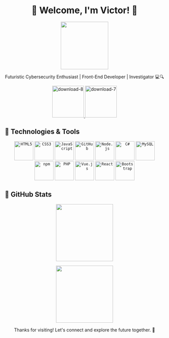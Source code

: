 <h1 align="center">🌌 Welcome, I'm Victor! 🚀</h1>

<p align="center">
    <img src="https://media.giphy.com/media/hvRJCLFzcasrR4ia7z/giphy.gif" width="150px">
</p>

<p align="center">Futuristic Cybersecurity Enthusiast | Front-End Developer | Investigator 💻🔍</p>

<p align="center">        
<a href="https://www.instagram.com/victorcals_/" target="_blank">
                <img src="https://i.postimg.cc/1VXW1m8d/download-8.jpg" alt="download-8" width="100px" style="max-width:100%;">
 </a>
            
<a href="https://postimg.cc/NLjCH4dx" target="_blank">
 <img src="https://i.postimg.cc/NLjCH4dx/download-7.jpg" alt="download-7" width="100px" style="max-width:100%;">
</a>
            
 </p>


## 🚀 Technologies & Tools

<p align="center">
    <code><img width="60px" src="https://cdn.jsdelivr.net/gh/devicons/devicon/icons/html5/html5-original-wordmark.svg"
            title="HTML5" /></code>
    <code><img width="60px" src="https://cdn.jsdelivr.net/gh/devicons/devicon/icons/css3/css3-original-wordmark.svg"
            title="CSS3" /></code>
    <code><img width="60px" src="https://cdn.jsdelivr.net/gh/devicons/devicon/icons/javascript/javascript-original.svg"
            title="JavaScript" /></code>
    <code><img width="60px" src="https://cdn.jsdelivr.net/gh/devicons/devicon/icons/github/github-original.svg"
            title="GitHub" /></code>
    <code><img width="60px" src="https://cdn.jsdelivr.net/gh/devicons/devicon/icons/nodejs/nodejs-original.svg"
            title="Node.js" /></code>
    <code><img width="60px" src="https://cdn.jsdelivr.net/gh/devicons/devicon/icons/csharp/csharp-original.svg"
            title="C#" /></code>
    <code><img width="60px" src="https://cdn.jsdelivr.net/gh/devicons/devicon/icons/mysql/mysql-original.svg"
            title="MySQL" /></code>
    <code><img width="60px" src="https://cdn.jsdelivr.net/gh/devicons/devicon/icons/npm/npm-original-wordmark.svg"
            title="npm" /></code>
    <code><img width="60px" src="https://cdn.jsdelivr.net/gh/devicons/devicon/icons/php/php-original.svg"
            title="PHP" /></code>
    <code><img width="60px" src="https://cdn.jsdelivr.net/gh/devicons/devicon/icons/vuejs/vuejs-original.svg"
            title="Vue.js" /></code>
    <code><img width="60px" src="https://cdn.jsdelivr.net/gh/devicons/devicon/icons/react/react-original.svg"
            title="React" /></code>
    <code><img width="60px" src="https://cdn.jsdelivr.net/gh/devicons/devicon/icons/bootstrap/bootstrap-original.svg"
            title="Bootstrap" /></code>
</p>

## 🌟 GitHub Stats

<p align="center">
    <img height="180em"
        src="https://github-readme-stats-eight-theta.vercel.app/api?username=victorcals&show_icons=true&theme=algolia&include_all_commits=true&count_private=true" />
</p>

<p align="center">
    <img height="180em"
        src="https://github-readme-stats-eight-theta.vercel.app/api/top-langs/?username=victorcals&layout=compact&langs_count=8&theme=algolia" />
</p>

<p align="center">Thanks for visiting! Let's connect and explore the future together. 🌟</p>
